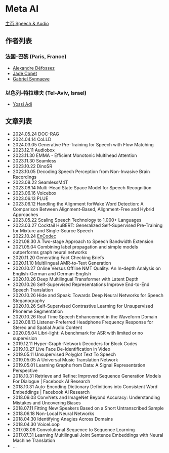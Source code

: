 # Meta AI

[主页 Speech & Audio](https://ai.meta.com/results/?content_types%5B0%5D=publication&research_areas%5B0%5D=speech-and-audio)

## 作者列表

### 法国-巴黎 (Paris, France)

- [Alexandre Défossez](../Authors/Alexandre_Défossez.md)
- [Jade Copet](../Authors/Jade_Copet.md)
- [Gabriel Synnaeve](../Authors/Gabriel_Synnaeve.md)

### 以色列-特拉维夫 (Tel-Aviv, Israel)

- [Yossi Adi](../Authors/Yossi_Adi.md)

## 文章列表

- 2024.05.24 DOC-RAG
- 2024.04.14 CoLLD
- 2024.03.05 Generative Pre-Training for Speech with Flow Matching
- 2023.12.11 Audiobox
- 2023.11.30 EMMA - Efficient Monotonic Multihead Attention
- 2023.11.30 Seamless
- 2023.10.22 DinoSR
- 2023.10.05 Decoding Speech Perception from Non-Invasive Brain Recordings
- 2023.08.22 SeamlessM4T
- 2023.08.14 Multi-Head State Space Model for Speech Recognition
- 2023.06.16 Voicebox
- 2023.06.13 PLUE
- 2023.06.12 Handling the Alignment forWake Word Detection: A Comparison Between Alignment-Based, Alignment-Free and Hybrid Approaches
- 2023.05.22 Scaling Speech Technology to 1,000+ Languages
- 2023.03.27 Cocktail HuBERT: Generalized Self-Supervised Pre-Training for Mixture and Single-Source Speech
- 2022.10.24 [EnCodec](../Models/Speech_Neural_Codec/2022.10.24_EnCodec.md)
- 2021.08.30 A Two-stage Approach to Speech Bandwidth Extension
- 2021.05.04 Combining label propagation and simple models outperforms graph neural networks
- 2020.11.20 Generating Fact Checking Briefs
- 2020.11.10 Multilingual AMR-to-Text Generation
- 2020.10.27 Online Versus Offline NMT Quality: An In-depth Analysis on English–German and German–English
- 2020.10.26 Deep Multilingual Transformer with Latent Depth
- 2020.10.26 Self-Supervised Representations Improve End-to-End Speech Translation
- 2020.10.26 Hide and Speak: Towards Deep Neural Networks for Speech Steganography
- 2020.10.26 Self-Supervised Contrastive Learning for Unsupervised Phoneme Segmentation
- 2020.10.26 Real Time Speech Enhancement in the Waveform Domain
- 2020.08.13 Listener-Preferred Headphone Frequency Response for Stereo and Spatial Audio Content
- 2020.05.04 Libri-light: A benchmark for ASR with limited or no supervision
- 2019.12.11 Hyper-Graph-Network Decoders for Block Codes
- 2019.10.27 Live Face De-Identification in Video
- 2019.05.11 Unsupervised Polyglot Text To Speech
- 2019.05.05 A Universal Music Translation Network
- 2019.05.01 Learning Graphs from Data: A Signal Representation Perspective
- 2018.10.31 Retrieve and Refine: Improved Sequence Generation Models For Dialogue | Facebook AI Research
- 2018.10.31 Auto-Encoding Dictionary Definitions into Consistent Word Embeddings | Facebook AI Research
- 2018.09.03 ConvNets and ImageNet Beyond Accuracy: Understanding Mistakes and Uncovering Biases
- 2018.07.11 Fitting New Speakers Based on a Short Untranscribed Sample
- 2018.06.18 Non-Local Neural Networks 
- 2018.04.30 Identifying Anagies Across Domains
- 2018.04.30 VoiceLoop
- 2017.08.06 Convolutional Sequence to Sequence Learning
- 2017.07.31 Learning Multilingual Joint Sentence Embeddings with Neural Machine Translation
- ...
